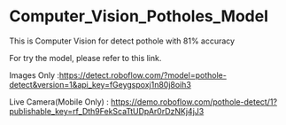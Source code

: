 # Computer_Vision_Potholes_Model
This is Computer Vision for detect pothole with 81% accuracy


For try the model, please refer to this link.

Images Only :https://detect.roboflow.com/?model=pothole-detect&version=1&api_key=fGeygspoxj1n80j8oih3

Live Camera(Mobile Only) : https://demo.roboflow.com/pothole-detect/1?publishable_key=rf_Dth9FekScaTtUDpAr0rDzNKj4jJ3
